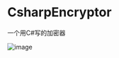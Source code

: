 # CsharpEncryptor

一个用C#写的加密器

![image](https://user-images.githubusercontent.com/89376703/155120806-fcb84bf6-3205-4bcb-bf16-a3d419d4d741.png)
